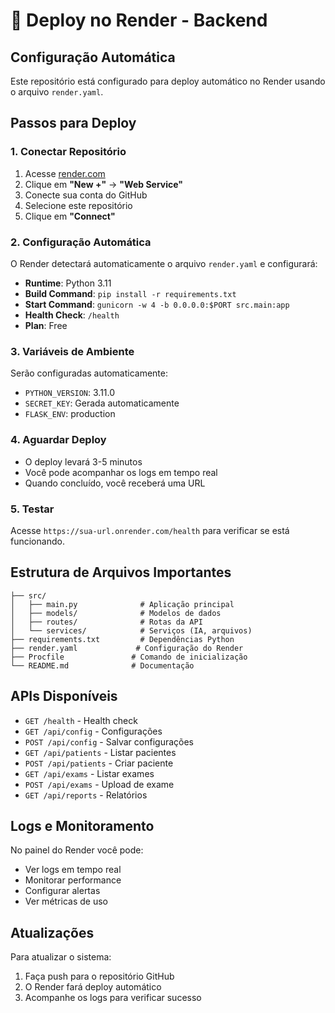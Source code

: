 # 🚀 Deploy no Render - Backend

## Configuração Automática

Este repositório está configurado para deploy automático no Render usando o arquivo `render.yaml`.

## Passos para Deploy

### 1. Conectar Repositório
1. Acesse [render.com](https://render.com)
2. Clique em **"New +"** → **"Web Service"**
3. Conecte sua conta do GitHub
4. Selecione este repositório
5. Clique em **"Connect"**

### 2. Configuração Automática
O Render detectará automaticamente o arquivo `render.yaml` e configurará:
- **Runtime**: Python 3.11
- **Build Command**: `pip install -r requirements.txt`
- **Start Command**: `gunicorn -w 4 -b 0.0.0.0:$PORT src.main:app`
- **Health Check**: `/health`
- **Plan**: Free

### 3. Variáveis de Ambiente
Serão configuradas automaticamente:
- `PYTHON_VERSION`: 3.11.0
- `SECRET_KEY`: Gerada automaticamente
- `FLASK_ENV`: production

### 4. Aguardar Deploy
- O deploy levará 3-5 minutos
- Você pode acompanhar os logs em tempo real
- Quando concluído, você receberá uma URL

### 5. Testar
Acesse `https://sua-url.onrender.com/health` para verificar se está funcionando.

## Estrutura de Arquivos Importantes

```
├── src/
│   ├── main.py              # Aplicação principal
│   ├── models/              # Modelos de dados
│   ├── routes/              # Rotas da API
│   └── services/            # Serviços (IA, arquivos)
├── requirements.txt         # Dependências Python
├── render.yaml             # Configuração do Render
├── Procfile               # Comando de inicialização
└── README.md              # Documentação
```

## APIs Disponíveis

- `GET /health` - Health check
- `GET /api/config` - Configurações
- `POST /api/config` - Salvar configurações
- `GET /api/patients` - Listar pacientes
- `POST /api/patients` - Criar paciente
- `GET /api/exams` - Listar exames
- `POST /api/exams` - Upload de exame
- `GET /api/reports` - Relatórios

## Logs e Monitoramento

No painel do Render você pode:
- Ver logs em tempo real
- Monitorar performance
- Configurar alertas
- Ver métricas de uso

## Atualizações

Para atualizar o sistema:
1. Faça push para o repositório GitHub
2. O Render fará deploy automático
3. Acompanhe os logs para verificar sucesso


